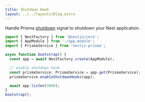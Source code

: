 ```yaml
---
title: Shutdown Hook
layout: ../../layouts/Blog.astro
---
```


Handle Prisma [shutdown](https://docs.nestjs.com/recipes/prisma#issues-with-enableshutdownhooks) signal to shutdown your Nest application.

```ts
import { NestFactory } from '@nestjs/core';
import { AppModule } from './app.module';
import { PrismaService } from 'nestjs-prisma';

async function bootstrap() {
  const app = await NestFactory.create(AppModule);

  // enable shutdown hook
  const prismaService: PrismaService = app.get(PrismaService);
  prismaService.enableShutdownHooks(app);

  await app.listen(3000);
}
bootstrap();
```
